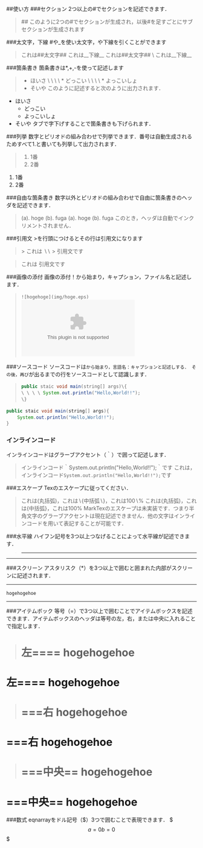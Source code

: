 ##使い方
###セクション
2つ以上の\#でセクションを記述できます．
 > \#\#
このように2つの\#でセクションが生成され，以後\#を足すごとにサブセクションが生成されます

###太文字，下線
\#や\_を使い太文字，や下線を引くことができます
> これは\#\#太文字\#\# 
> これは\_\_下線\_\_ 
これは##太文字## \\ 
これは__下線__

###箇条書き
箇条書きは*,+,-を使って記述します
> + ほいさ 
> \ \ \ \ * どっこい 
> \ \ \ \ * よっこいしょ 
> + そいや
このように記述すると次のように出力されます．
+ ほいさ
	* どっこい
	* よっこいしょ
+ そいや
タブで字下げすることで箇条書きも下げられます．

###列挙
数字とピリオドの組み合わせで列挙できます．番号は自動生成されるためすべて1.と書いても列挙して出力されます．
> 1. 1番
> 1. 2番
1. 1番
1. 2番

###自由な箇条書き
数字以外とピリオドの組み合わせで自由に箇条書きのヘッダを記述できます．
> (a). hoge
> (b). fuga
(a). hoge
(b). fuga
このとき，ヘッダは自動でインクリメントされません．

###引用文
$>$を行頭につけるとその行は引用文になります
> $>$ これは $\backslash \backslash$ 
> $>$ 引用文です

> これは
> 引用文です

###画像の添付
画像の添付！から始まり，キャプション，ファイル名と記述します．
> `![hogehoge](img/hoge.eps)`
![hogehgoe](img/hoge.eps)

###ソースコード
ソースコードは```から始まり，言語名：キャプションと記述しする．
その後，再び```が出るまでの行をソースコードとして認識します．
> ```java:hoge.java
> public staic void main(string[] args)\{
> \ \ \ \ System.out.println("Hello,World!!");
> \}
> ```

```java:hoge.java
public staic void main(string[] args){
	System.out.println("Hello,World!!");
}
```

### インラインコード
インラインコードはグラーブアクセント（｀）で囲って記述します．	
 > インラインコード｀System.out.println("Hello,World!!");｀です
これは，インラインコード`System.out.println("Hello,World!!");`です

###エスケープ
Texのエスケープに従ってください．
> これは(丸括弧)，これは$\backslash$\{中括弧$\backslash$\}，これは100$\backslash$\%
これは(丸括弧)，これは\{中括弧\}，これは100\%
MarkTexのエスケープは未実装です．つまり半角文字のグラーブアクセントは現在記述できません．他の文字はインラインコードを用いて表記することが可能です．		

###水平線
ハイフン記号を3つ以上つなげることによって水平線が記述できます．
> ---
---

###スクリーン
アスタリスク（*）を3つ以上で囲むと囲まれた内部がスクリーンに記述されます．	
***************
	hogehogehoe
******************

###アイテムボック
等号（=）で3つ以上で囲むことでアイテムボックスを記述できます．アイテムボックスのヘッダは等号の左，右，または中央に入れることで指定します．
> 左====
> 	hogehogehoe
> =================
左====
	hogehogehoe
=================
> ===右
> 	hogehogehoe
> =================
===右
	hogehogehoe
=================
> ===中央==
> 	hogehogehoe
> =================
===中央==
	hogehogehoe
=================

###数式
eqnarrayをドル記号（\$）3つで囲むことで表現できます．
$$$
a = 0
b = 0
$$$
